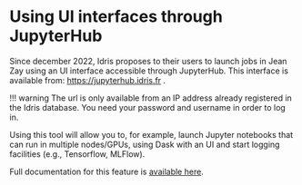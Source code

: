 # Using UI interfaces through JupyterHub

Since december 2022, Idris proposes to their users to launch jobs in Jean Zay using an UI
interface accessible through JupyterHub. This interface is available from:
https://jupyterhub.idris.fr .  

!!! warning
    The url is only available from an IP address already registered in the Idris
    database.  You need your password and username in order to log in. 
    
Using this tool will allow you to, for example, launch Jupyter notebooks that can run in multiple nodes/GPUs, using Dask with an UI and start logging facilities (e.g., Tensorflow, MLFlow).

Full documentation for this feature is [available here](http://www.idris.fr/jean-zay/pre-post/jean-zay-jupyterhub.html).
